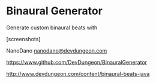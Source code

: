 Binaural Generator
==================

Generate custom binaural beats with 

[screenshots]

NanoDano <nanodano@devdungeon.com>

https://www.github.com/DevDungeon/BinauralGenerator

http://www.devdungeon.com/content/binaural-beats-java